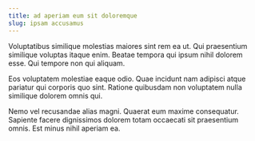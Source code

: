 ```yaml
---
title: ad aperiam eum sit doloremque
slug: ipsam accusamus
---
```


Voluptatibus similique molestias maiores sint rem ea ut. Qui praesentium similique voluptas itaque enim. Beatae tempora qui ipsum nihil dolorem esse. Qui tempore non qui aliquam.

Eos voluptatem molestiae eaque odio. Quae incidunt nam adipisci atque pariatur qui corporis quo sint. Ratione quibusdam non voluptatem nulla similique dolorem omnis qui.

Nemo vel recusandae alias magni. Quaerat eum maxime consequatur. Sapiente facere dignissimos dolorem totam occaecati sit praesentium omnis. Est minus nihil aperiam ea.
